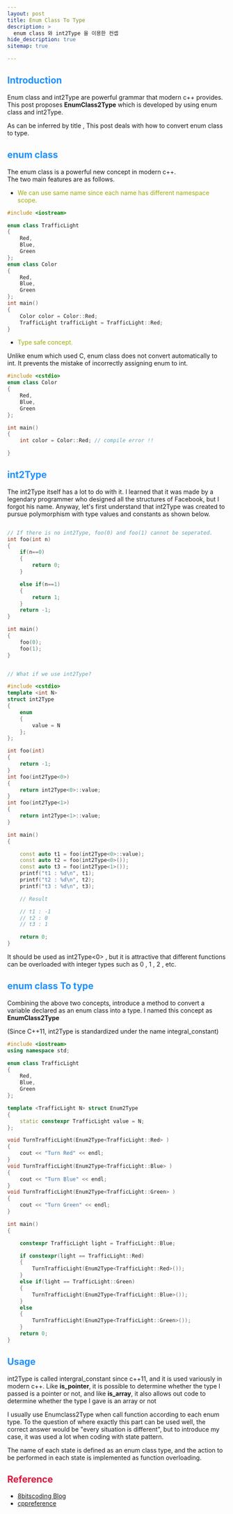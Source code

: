 ```yaml
---
layout: post
title: Enum Class To Type
description: >
  enum class 와 int2Type 을 이용한 컨셉
hide_description: true
sitemap: true

---
```



## <font color="DodgerBlue">Introduction</font>

Enum class and int2Type are powerful grammar that modern c++ provides. 
This post proposes **EnumClass2Type** which is developed by using enum class and int2Type.

As can be inferred by title , This post deals with how to convert enum class to type.

## <font color="DodgerBlue">enum class</font>
The enum class is a powerful new concept in modern c++. <br>
The two main features are as follows.

+ <font color="AquaBlue">We can use same name since each name has different namespace scope. </font>
   
~~~ cpp
#include <iostream>

enum class TrafficLight
{
    Red,
    Blue,
    Green
};
enum class Color
{
    Red,
    Blue,
    Green
};
int main()
{
    Color color = Color::Red;
    TrafficLight trafficLight = TrafficLight::Red;
}
~~~

+ <font color="AquaBlue">Type safe concept.</font>

Unlike enum which used C, enum class does not convert automatically to int. It prevents the mistake of incorrectly assigning enum to int.

~~~ cpp
#include <cstdio>
enum class Color
{
    Red,
    Blue,
    Green
};

int main()
{
    int color = Color::Red; // compile error !!

}

~~~

## <font color="DodgerBlue">int2Type</font>


The int2Type itself has a lot to do with it. I learned that it was made by a legendary programmer who designed all the structures of Facebook, but I forgot his name.
Anyway, let's first understand that int2Type was created to pursue polymorphism with type values ​​and constants as shown below.

~~~ cpp

// If there is no int2Type, foo(0) and foo(1) cannot be seperated.
int foo(int n)
{
    if(n==0)
    {
        return 0;
    }

    else if(n==1)
    {
        return 1;
    }
    return -1;
}

int main()
{
    foo(0);
    foo(1);
}


~~~

~~~ cpp

// What if we use int2Type?

#include <cstdio>
template <int N>
struct int2Type
{
    enum
    {
        value = N
    };
};

int foo(int)
{
    return -1;
}
int foo(int2Type<0>)
{
    return int2Type<0>::value;
}
int foo(int2Type<1>)
{
    return int2Type<1>::value;
}

int main()
{

    const auto t1 = foo(int2Type<0>::value);
    const auto t2 = foo(int2Type<0>());
    const auto t3 = foo(int2Type<1>());
    printf("t1 : %d\n", t1);
    printf("t2 : %d\n", t2);
    printf("t3 : %d\n", t3);

    // Result

    // t1 : -1
    // t2 : 0
    // t3 : 1

    return 0;
}


~~~

It should be used as int2Type<0> , but it is attractive that different functions can be overloaded with integer types such as 0 , 1 , 2 , etc.


## <font color="DodgerBlue"> enum class To type</font>

Combining the above two concepts, introduce a method to convert a variable declared as an enum class into a type.
I named this concept as **EnumClass2Type** 

(Since C++11, int2Type is standardized under the name integral_constant)

~~~ cpp
#include <iostream>
using namespace std;

enum class TrafficLight
{
    Red,
    Blue,
    Green 
};

template <TrafficLight N> struct Enum2Type 
{
    static constexpr TrafficLight value = N;
};

void TurnTrafficLight(Enum2Type<TrafficLight::Red> )
{
    cout << "Turn Red" << endl;   
}
void TurnTrafficLight(Enum2Type<TrafficLight::Blue> )
{
    cout << "Turn Blue" << endl;   
}
void TurnTrafficLight(Enum2Type<TrafficLight::Green> )
{
    cout << "Turn Green" << endl;   
}

int main()
{

    constexpr TrafficLight light = TrafficLight::Blue;

    if constexpr(light == TrafficLight::Red)
    {
        TurnTrafficLight(Enum2Type<TrafficLight::Red>());
    }
    else if(light == TrafficLight::Green)
    {
        TurnTrafficLight(Enum2Type<TrafficLight::Blue>());
    }
    else 
    {
        TurnTrafficLight(Enum2Type<TrafficLight::Green>());
    }
    return 0;
}

~~~

## <font color="DodgerBlue">Usage</font>

int2Type is called intergral_constant since c++11, and it is used variously in modern c++. Like **is_pointer**, it is possible to determine whether the type I passed is a pointer or not, and like **is_array**, it also allows out code to determine whether the type I gave is an array or not


I usually use Enumclass2Type when call function according to each enum type.
To the question of where exactly this part can be used well, the correct answer would be "every situation is different", but to introduce my case, it was used a lot when coding with state pattern.

The name of each state is defined as an enum class type, and the action to be performed in each state is implemented as function overloading.

## <font color="Crimson">Reference</font>

+ [8bitscoding Blog](https://8bitscoding.github.io/cpp/template/int2type/)
+ [cppreference](https://en.cppreference.com/w/cpp/language/enum)